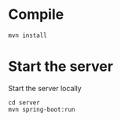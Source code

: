 # Compile

    mvn install

# Start the server

Start the server locally

    cd server
    mvn spring-boot:run